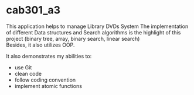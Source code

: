# cab301_a3

This application helps to manage Library DVDs System 
The implementation of different Data structures and Search algorithms is the highlight of this project (binary tree, array, binary search, linear search)  
Besides, it also utilizes OOP.

It also demonstrates my abilities to:  
- use Git 
- clean code 
- follow coding convention
- implement atomic functions
